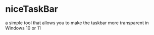 # niceTaskBar
a simple tool that allows you to make the taskbar more transparent in Windows 10 or 11
